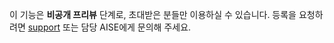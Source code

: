 이 기능은 **비공개 프리뷰** 단계로, 초대받은 분들만 이용하실 수 있습니다. 등록을 요청하려면 [support](mailto:support@wandb.com) 또는 담당 AISE에게 문의해 주세요.